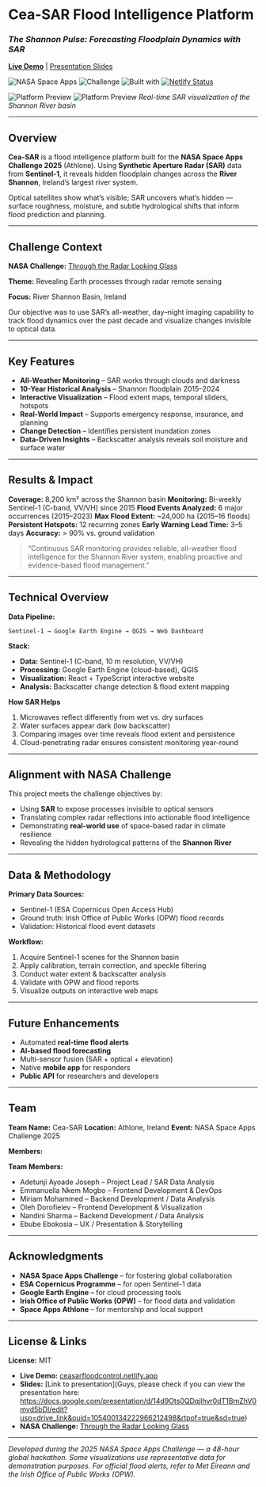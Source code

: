 # Cea-SAR Flood Intelligence Platform

### *The Shannon Pulse: Forecasting Floodplain Dynamics with SAR*

[**Live Demo**](https://ceasarfloodcontrol.netlify.app) | [Presentation Slides](#)

![NASA Space Apps](https://img.shields.io/badge/NASA-Space%20Apps%202025-blue)
![Challenge](https://img.shields.io/badge/Challenge-Radar%20Looking%20Glass-orange)
![Built with](https://img.shields.io/badge/Built%20with-SAR%20%2B%20GEE-green)
[![Netlify Status](https://api.netlify.com/api/v1/badges/5936a957-ab9a-4444-874c-b6ae354ffab7/deploy-status)](https://app.netlify.com/projects/ceasarfloodcontrol/deploys)

![Platform Preview](webDemo1.gif)
![Platform Preview](webDemo2.gif)
*Real-time SAR visualization of the Shannon River basin*

---

## Overview

**Cea-SAR** is a flood intelligence platform built for the **NASA Space Apps Challenge 2025** (Athlone).
Using **Synthetic Aperture Radar (SAR)** data from **Sentinel-1**, it reveals hidden floodplain changes across the **River Shannon**, Ireland’s largest river system.

Optical satellites show what’s visible; SAR uncovers what’s hidden — surface roughness, moisture, and subtle hydrological shifts that inform flood prediction and planning.

---

## Challenge Context

**NASA Challenge:** [Through the Radar Looking Glass](https://www.spaceappschallenge.org/2025/challenges/through-the-radar-looking-glass-revealing-earth-processes-with-sar/)

**Theme:** Revealing Earth processes through radar remote sensing

**Focus:** River Shannon Basin, Ireland

Our objective was to use SAR’s all-weather, day–night imaging capability to track flood dynamics over the past decade and visualize changes invisible to optical data.

---

## Key Features

* **All-Weather Monitoring** – SAR works through clouds and darkness
* **10-Year Historical Analysis** – Shannon floodplain 2015–2024
* **Interactive Visualization** – Flood extent maps, temporal sliders, hotspots
* **Real-World Impact** – Supports emergency response, insurance, and planning
* **Change Detection** – Identifies persistent inundation zones
* **Data-Driven Insights** – Backscatter analysis reveals soil moisture and surface water

---

## Results & Impact

**Coverage:** 8,200 km² across the Shannon basin
**Monitoring:** Bi-weekly Sentinel-1 (C-band, VV/VH) since 2015
**Flood Events Analyzed:** 6 major occurrences (2015–2023)
**Max Flood Extent:** ~24,000 ha (2015–16 floods)
**Persistent Hotspots:** 12 recurring zones
**Early Warning Lead Time:** 3–5 days
**Accuracy:** > 90% vs. ground validation

> “Continuous SAR monitoring provides reliable, all-weather flood intelligence for the Shannon River system, enabling proactive and evidence-based flood management.”

---

## Technical Overview

**Data Pipeline:**

```
Sentinel-1 → Google Earth Engine → QGIS → Web Dashboard
```

**Stack:**

* **Data:** Sentinel-1 (C-band, 10 m resolution, VV/VH)
* **Processing:** Google Earth Engine (cloud-based), QGIS
* **Visualization:** React + TypeScript interactive website
* **Analysis:** Backscatter change detection & flood extent mapping

**How SAR Helps**

1. Microwaves reflect differently from wet vs. dry surfaces
2. Water surfaces appear dark (low backscatter)
3. Comparing images over time reveals flood extent and persistence
4. Cloud-penetrating radar ensures consistent monitoring year-round

---

## Alignment with NASA Challenge

This project meets the challenge objectives by:

* Using **SAR** to expose processes invisible to optical sensors
* Translating complex radar reflections into actionable flood intelligence
* Demonstrating **real-world use** of space-based radar in climate resilience
* Revealing the hidden hydrological patterns of the **Shannon River**

---

## Data & Methodology

**Primary Data Sources:**

* Sentinel-1 (ESA Copernicus Open Access Hub)
* Ground truth: Irish Office of Public Works (OPW) flood records
* Validation: Historical flood event datasets

**Workflow:**

1. Acquire Sentinel-1 scenes for the Shannon basin
2. Apply calibration, terrain correction, and speckle filtering
3. Conduct water extent & backscatter analysis
4. Validate with OPW and flood reports
5. Visualize outputs on interactive web maps

---

## Future Enhancements

* Automated **real-time flood alerts**
* **AI-based flood forecasting**
* Multi-sensor fusion (SAR + optical + elevation)
* Native **mobile app** for responders
* **Public API** for researchers and developers

---

## Team

**Team Name:** Cea-SAR
**Location:** Athlone, Ireland
**Event:** NASA Space Apps Challenge 2025

**Members:**

**Team Members:**
- Adetunji Ayoade Joseph – Project Lead / SAR Data Analysis 
- Emmanuella Nkem Mogbo – Frontend Development & DevOps  
- Miriam Mohammed – Backend Development / Data Analysis  
- Oleh Dorofieiev – Frontend Development & Visualization  
- Nandini Sharma – Backend Development / Data Analysis    
- Ebube Ebokosia – UX / Presentation & Storytelling


---

## Acknowledgments

* **NASA Space Apps Challenge** – for fostering global collaboration
* **ESA Copernicus Programme** – for open Sentinel-1 data
* **Google Earth Engine** – for cloud processing tools
* **Irish Office of Public Works (OPW)** – for flood data and validation
* **Space Apps Athlone** – for mentorship and local support

---

## License & Links

**License:** MIT

* **Live Demo:** [ceasarfloodcontrol.netlify.app](https://ceasarfloodcontrol.netlify.app)
* **Slides:** [Link to presentation](Guys, please check if you can view the presentation here: https://docs.google.com/presentation/d/14d9Ots0QDqjlhvr0dT1BmZhV0mvd5bDI/edit?usp=drive_link&ouid=105400134222966212498&rtpof=true&sd=true)
* **NASA Challenge:** [Through the Radar Looking Glass](https://www.spaceappschallenge.org/)

---

*Developed during the 2025 NASA Space Apps Challenge — a 48-hour global hackathon. Some visualizations use representative data for demonstration purposes. For official flood alerts, refer to Met Éireann and the Irish Office of Public Works (OPW).*

